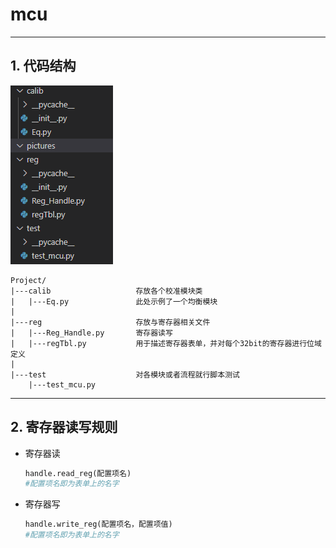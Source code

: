 # mcu

---
## 1. 代码结构
![目录](./pictures/mulu.png)
```plaintext
Project/
|---calib                   存放各个校准模块类
|   |---Eq.py               此处示例了一个均衡模块
|
|---reg                     存放与寄存器相关文件
|   |---Reg_Handle.py       寄存器读写
|   |---regTbl.py           用于描述寄存器表单，并对每个32bit的寄存器进行位域定义
|
|---test                    对各模块或者流程就行脚本测试
    |---test_mcu.py
```

---
## 2. 寄存器读写规则
- 寄存器读
    ```python
    handle.read_reg(配置项名)
    #配置项名即为表单上的名字
    ```
- 寄存器写
     ```python
    handle.write_reg(配置项名，配置项值)
    #配置项名即为表单上的名字
    ```


